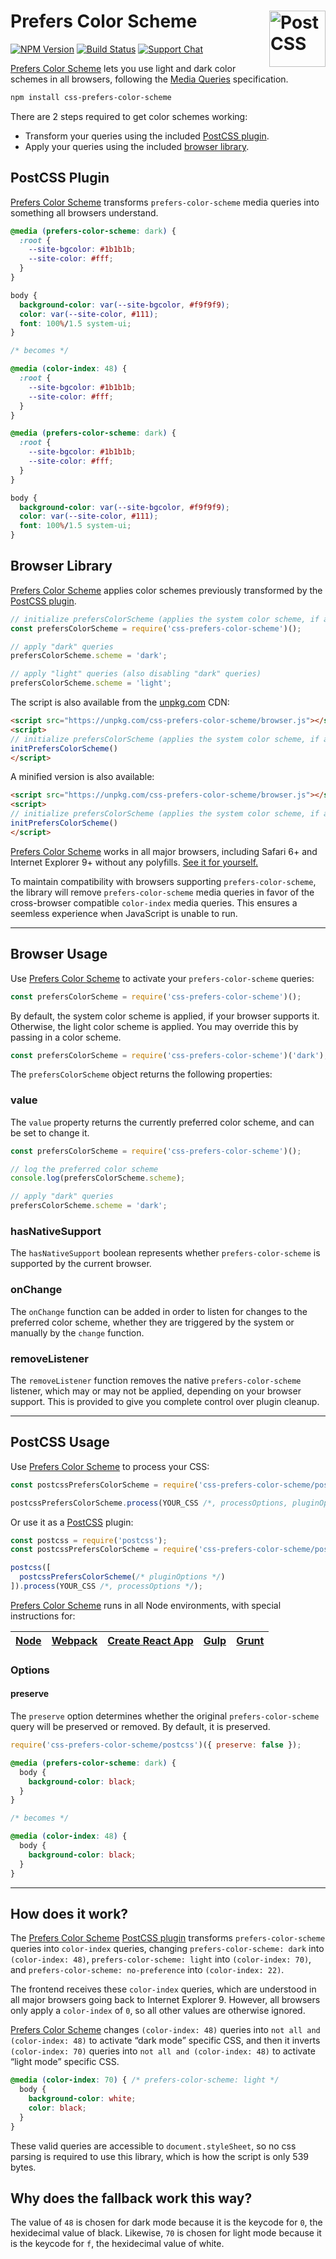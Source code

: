 # Prefers Color Scheme [<img src="https://jonathantneal.github.io/dom-logo.svg" alt="PostCSS" width="90" height="90" align="right">][Prefers Color Scheme]

[![NPM Version][npm-img]][npm-url]
[![Build Status][cli-img]][cli-url]
[![Support Chat][git-img]][git-url]

[Prefers Color Scheme] lets you use light and dark color schemes in all
browsers, following the [Media Queries] specification.

```bash
npm install css-prefers-color-scheme
```

There are 2 steps required to get color schemes working:

- Transform your queries using the included [PostCSS plugin](#PostCSS-Plugin).
- Apply your queries using the included [browser library](#Browser-Library).

## PostCSS Plugin

[Prefers Color Scheme] transforms `prefers-color-scheme` media queries into
something all browsers understand.

```css
@media (prefers-color-scheme: dark) {
  :root {
    --site-bgcolor: #1b1b1b;
    --site-color: #fff;
  }
}

body {
  background-color: var(--site-bgcolor, #f9f9f9);
  color: var(--site-color, #111);
  font: 100%/1.5 system-ui;
}

/* becomes */

@media (color-index: 48) {
  :root {
    --site-bgcolor: #1b1b1b;
    --site-color: #fff;
  }
}

@media (prefers-color-scheme: dark) {
  :root {
    --site-bgcolor: #1b1b1b;
    --site-color: #fff;
  }
}

body {
  background-color: var(--site-bgcolor, #f9f9f9);
  color: var(--site-color, #111);
  font: 100%/1.5 system-ui;
}
```

## Browser Library

[Prefers Color Scheme] applies color schemes previously transformed by the
[PostCSS plugin](#PostCSS-Plugin).

```js
// initialize prefersColorScheme (applies the system color scheme, if available)
const prefersColorScheme = require('css-prefers-color-scheme')();

// apply "dark" queries
prefersColorScheme.scheme = 'dark';

// apply "light" queries (also disabling "dark" queries)
prefersColorScheme.scheme = 'light';
```

The script is also available from the [unpkg.com](https://unpkg.com/) CDN:

```html
<script src="https://unpkg.com/css-prefers-color-scheme/browser.js"></script>
<script>
// initialize prefersColorScheme (applies the system color scheme, if available)
initPrefersColorScheme()
</script>
```

A minified version is also available:

```html
<script src="https://unpkg.com/css-prefers-color-scheme/browser.js"></script>
<script>
// initialize prefersColorScheme (applies the system color scheme, if available)
initPrefersColorScheme()
</script>
```

[Prefers Color Scheme] works in all major browsers, including Safari 6+ and
Internet Explorer 9+ without any polyfills.
[See it for yourself.](https://app.crossbrowsertesting.com/public/i76b092cd2b52b86/screenshots/z25c0ccdfcc9c9b8956f?size=medium&type=windowed)

To maintain compatibility with browsers supporting `prefers-color-scheme`, the
library will remove `prefers-color-scheme` media queries in favor of the
cross-browser compatible `color-index` media queries. This ensures a seemless
experience when JavaScript is unable to run.

---

## Browser Usage

Use [Prefers Color Scheme] to activate your `prefers-color-scheme` queries:

```js
const prefersColorScheme = require('css-prefers-color-scheme')();
```

By default, the system color scheme is applied, if your browser supports it.
Otherwise, the light color scheme is applied. You may override this by passing
in a color scheme.

```js
const prefersColorScheme = require('css-prefers-color-scheme')('dark');
```

The `prefersColorScheme` object returns the following properties:

### value

The `value` property returns the currently preferred color scheme, and can be
set to change it.

```js
const prefersColorScheme = require('css-prefers-color-scheme')();

// log the preferred color scheme
console.log(prefersColorScheme.scheme);

// apply "dark" queries
prefersColorScheme.scheme = 'dark';
```

### hasNativeSupport

The `hasNativeSupport` boolean represents whether `prefers-color-scheme` is
supported by the current browser.

### onChange

The `onChange` function can be added in order to listen for changes to the
preferred color scheme, whether they are triggered by the system or manually by
the `change` function.

### removeListener

The `removeListener` function removes the native `prefers-color-scheme`
listener, which may or may not be applied, depending on your browser support.
This is provided to give you complete control over plugin cleanup.

---

## PostCSS Usage

Use [Prefers Color Scheme] to process your CSS:

```js
const postcssPrefersColorScheme = require('css-prefers-color-scheme/postcss');

postcssPrefersColorScheme.process(YOUR_CSS /*, processOptions, pluginOptions */);
```

Or use it as a [PostCSS] plugin:

```js
const postcss = require('postcss');
const postcssPrefersColorScheme = require('css-prefers-color-scheme/postcss');

postcss([
  postcssPrefersColorScheme(/* pluginOptions */)
]).process(YOUR_CSS /*, processOptions */);
```

[Prefers Color Scheme] runs in all Node environments, with special
instructions for:

| [Node](INSTALL.md#node) | [Webpack](INSTALL.md#webpack) | [Create React App](INSTALL.md#create-react-app) | [Gulp](INSTALL.md#gulp) | [Grunt](INSTALL.md#grunt) |
| --- | --- | --- | --- | --- |

### Options

#### preserve

The `preserve` option determines whether the original `prefers-color-scheme`
query will be preserved or removed. By default, it is preserved.


```js
require('css-prefers-color-scheme/postcss')({ preserve: false });
```

```css
@media (prefers-color-scheme: dark) {
  body {
    background-color: black;
  }
}

/* becomes */

@media (color-index: 48) {
  body {
    background-color: black;
  }
}
```

---

## How does it work?

The [Prefers Color Scheme] [PostCSS plugin](#PostCSS-Plugin) transforms
`prefers-color-scheme` queries into `color-index` queries, changing
`prefers-color-scheme: dark` into `(color-index: 48)`,
`prefers-color-scheme: light` into `(color-index: 70)`, and
`prefers-color-scheme: no-preference` into `(color-index: 22)`.

The frontend receives these `color-index` queries, which are understood in all
major browsers going back to Internet Explorer 9. However, all browsers only
apply a `color-index` of `0`, so all other values are otherwise ignored.

[Prefers Color Scheme] changes `(color-index: 48)` queries into
`not all and (color-index: 48)` to activate “dark mode” specific CSS, and then
it inverts `(color-index: 70)` queries into `not all and (color-index: 48)`
to activate “light mode” specific CSS.

```css
@media (color-index: 70) { /* prefers-color-scheme: light */
  body {
    background-color: white;
    color: black;
  }
}
```

These valid queries are accessible to `document.styleSheet`, so no css parsing
is required to use this library, which is how the script is only 539 bytes.

## Why does the fallback work this way?

The value of `48` is chosen for dark mode because it is the keycode for `0`,
the hexidecimal value of black. Likewise, `70` is chosen for light mode because
it is the keycode for `f`, the hexidecimal value of white.

[cli-img]: https://img.shields.io/travis/csstools/css-prefers-color-scheme.svg
[cli-url]: https://travis-ci.org/csstools/css-prefers-color-scheme
[git-img]: https://img.shields.io/badge/support-chat-blue.svg
[git-url]: https://gitter.im/postcss/postcss
[npm-img]: https://img.shields.io/npm/v/css-prefers-color-scheme.svg
[npm-url]: https://www.npmjs.com/package/css-prefers-color-scheme

[PostCSS]: https://github.com/postcss/postcss
[Prefers Color Scheme]: https://github.com/csstools/css-prefers-color-scheme
[Media Queries]: https://drafts.csswg.org/mediaqueries-5/#descdef-media-prefers-color-scheme
